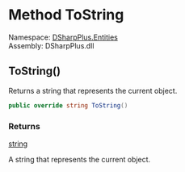 # Method ToString

Namespace: [DSharpPlus.Entities](DSharpPlus.Entities.md)  
Assembly: DSharpPlus.dll

## <a id="DSharpPlus_Entities_DiscordVoiceState_ToString"></a>ToString\(\)

Returns a string that represents the current object.

```csharp
public override string ToString()
```

### Returns

[string](https://learn.microsoft.com/dotnet/api/system.string)

A string that represents the current object.

